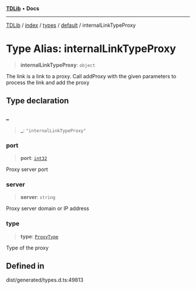 [**TDLib**](../../../../../../README.md) • **Docs**

***

[TDLib](../../../../../../modules.md) / [index](../../../../../README.md) / [types](../../../README.md) / [default](../README.md) / internalLinkTypeProxy

# Type Alias: internalLinkTypeProxy

> **internalLinkTypeProxy**: `object`

The link is a link to a proxy. Call addProxy with the given parameters to process the link and add the proxy

## Type declaration

### \_

> **\_**: `"internalLinkTypeProxy"`

### port

> **port**: [`int32`](int32.md)

Proxy server port

### server

> **server**: `string`

Proxy server domain or IP address

### type

> **type**: [`ProxyType`](ProxyType.md)

Type of the proxy

## Defined in

dist/generated/types.d.ts:49813

